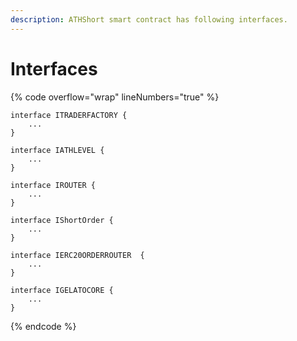 ```yaml
---
description: ATHShort smart contract has following interfaces.
---
```


# Interfaces

{% code overflow="wrap" lineNumbers="true" %}
```solidity
interface ITRADERFACTORY {
    ...
}

interface IATHLEVEL {
    ...
}

interface IROUTER {
    ...
}

interface IShortOrder {
    ...
}

interface IERC20ORDERROUTER  {
    ...
}

interface IGELATOCORE {
    ...
}
```
{% endcode %}
